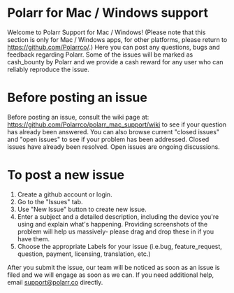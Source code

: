# Polarr for Mac / Windows support
Welcome to Polarr Support for Mac / Windows! (Please note that this section is only for Mac / Windows apps, for other platforms, please return to https://github.com/Polarrco/.) Here you can post any questions, bugs and feedback regarding Polarr. Some of the issues will be marked as cash_bounty by Polarr and we provide a cash reward for any user who can reliably reproduce the issue.

# Before posting an issue
Before posting an issue, consult the wiki page at: https://github.com/Polarrco/polarr_mac_support/wiki to see if your question has already been answered. You can also browse current "closed issues" and "open issues" to see if your problem has been addressed. Closed issues have already been resolved. Open issues are ongoing discussions.

# To post a new issue
1. Create a github account or login.
2. Go to the "Issues" tab.
3. Use "New Issue" button to create new issue. 
4. Enter a subject and a detailed description, including the device you're using and explain what's happening. Providing screenshots of the problem will help us massively- please drag and drop these in if you have them.
5. Choose the appropriate Labels for your issue (i.e.bug, feature_request, question, payment, licensing, translation, etc.)

After you submit the issue, our team will be noticed as soon as an issue is filed and we will engage as soon as we can. 
If you need additional help, email support@polarr.co directly.
